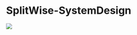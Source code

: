 # SplitWise-SystemDesign

![](https://github.com/user-attachments/assets/2a222847-0af7-4e0f-af9b-b0dbff7dbe68)
